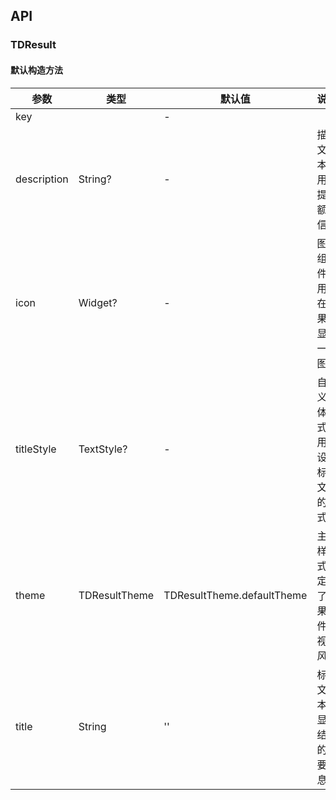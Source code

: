 ## API
### TDResult
#### 默认构造方法

| 参数 | 类型 | 默认值 | 说明 |
| --- | --- | --- | --- |
| key |  | - |  |
| description | String? | - | 描述文本，用于提供额外信息 |
| icon | Widget? | - | 图标组件，用于在结果中显示一个图标 |
| titleStyle | TextStyle? | - | 自定义字体样式，用于设置标题文本的样式 |
| theme | TDResultTheme | TDResultTheme.defaultTheme | 主题样式，定义了结果组件的视觉风格 |
| title | String | '' | 标题文本，显示结果的主要信息 |
